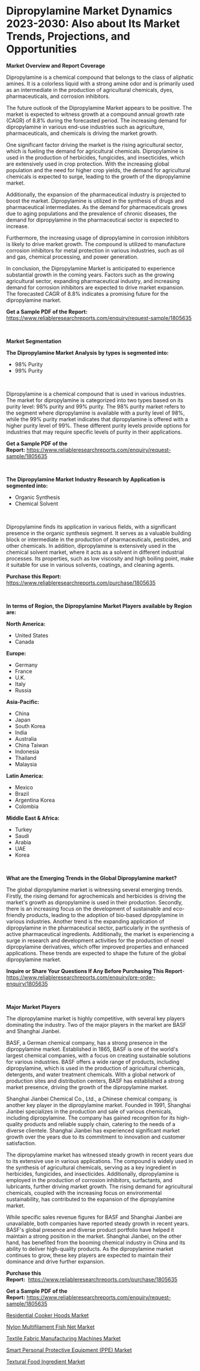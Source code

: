 <p><h1>Dipropylamine Market Dynamics 2023-2030: Also about Its Market Trends, Projections, and Opportunities</h1></p><p><strong>Market Overview and Report Coverage</strong></p>
<p><p>Dipropylamine is a chemical compound that belongs to the class of aliphatic amines. It is a colorless liquid with a strong amine odor and is primarily used as an intermediate in the production of agricultural chemicals, dyes, pharmaceuticals, and corrosion inhibitors.</p><p>The future outlook of the Dipropylamine Market appears to be positive. The market is expected to witness growth at a compound annual growth rate (CAGR) of 8.8% during the forecasted period. The increasing demand for dipropylamine in various end-use industries such as agriculture, pharmaceuticals, and chemicals is driving the market growth.</p><p>One significant factor driving the market is the rising agricultural sector, which is fueling the demand for agricultural chemicals. Dipropylamine is used in the production of herbicides, fungicides, and insecticides, which are extensively used in crop protection. With the increasing global population and the need for higher crop yields, the demand for agricultural chemicals is expected to surge, leading to the growth of the dipropylamine market.</p><p>Additionally, the expansion of the pharmaceutical industry is projected to boost the market. Dipropylamine is utilized in the synthesis of drugs and pharmaceutical intermediates. As the demand for pharmaceuticals grows due to aging populations and the prevalence of chronic diseases, the demand for dipropylamine in the pharmaceutical sector is expected to increase.</p><p>Furthermore, the increasing usage of dipropylamine in corrosion inhibitors is likely to drive market growth. The compound is utilized to manufacture corrosion inhibitors for metal protection in various industries, such as oil and gas, chemical processing, and power generation.</p><p>In conclusion, the Dipropylamine Market is anticipated to experience substantial growth in the coming years. Factors such as the growing agricultural sector, expanding pharmaceutical industry, and increasing demand for corrosion inhibitors are expected to drive market expansion. The forecasted CAGR of 8.8% indicates a promising future for the dipropylamine market.</p></p>
<p><strong>Get a Sample PDF of the Report:</strong> <a href="https://www.reliableresearchreports.com/enquiry/request-sample/1805635">https://www.reliableresearchreports.com/enquiry/request-sample/1805635</a></p>
<p>&nbsp;</p>
<p><strong>Market Segmentation</strong></p>
<p><strong>The Dipropylamine Market Analysis by types is segmented into:</strong></p>
<p><ul><li>98% Purity</li><li>99% Purity</li></ul></p>
<p>&nbsp;</p>
<p><p>Dipropylamine is a chemical compound that is used in various industries. The market for dipropylamine is categorized into two types based on its purity level: 98% purity and 99% purity. The 98% purity market refers to the segment where dipropylamine is available with a purity level of 98%, while the 99% purity market indicates that dipropylamine is offered with a higher purity level of 99%. These different purity levels provide options for industries that may require specific levels of purity in their applications.</p></p>
<p><strong>Get a Sample PDF of the Report:</strong>&nbsp;<a href="https://www.reliableresearchreports.com/enquiry/request-sample/1805635">https://www.reliableresearchreports.com/enquiry/request-sample/1805635</a></p>
<p>&nbsp;</p>
<p><strong>The Dipropylamine Market Industry Research by Application is segmented into:</strong></p>
<p><ul><li>Organic Synthesis</li><li>Chemical Solvent</li></ul></p>
<p>&nbsp;</p>
<p><p>Dipropylamine finds its application in various fields, with a significant presence in the organic synthesis segment. It serves as a valuable building block or intermediate in the production of pharmaceuticals, pesticides, and other chemicals. In addition, dipropylamine is extensively used in the chemical solvent market, where it acts as a solvent in different industrial processes. Its properties, such as low viscosity and high boiling point, make it suitable for use in various solvents, coatings, and cleaning agents.</p></p>
<p><strong>Purchase this Report:</strong>&nbsp; <a href="https://www.reliableresearchreports.com/purchase/1805635">https://www.reliableresearchreports.com/purchase/1805635</a></p>
<p>&nbsp;</p>
<p><strong>In terms of Region, the Dipropylamine Market Players available by Region are:</strong></p>
<p>
    <p> <strong> North America: </strong>
        <ul>
            <li>United States</li>
            <li>Canada</li>
        </ul>
        </p> 
    <p> <strong> Europe: </strong>
        <ul>
            <li>Germany</li>
            <li>France</li>
            <li>U.K.</li>
            <li>Italy</li>
            <li>Russia</li>
        </ul>
        </p> 
    <p> <strong> Asia-Pacific: </strong>
        <ul>
            <li>China</li>
            <li>Japan</li>
            <li>South Korea</li>
            <li>India</li>
            <li>Australia</li>
            <li>China Taiwan</li>
            <li>Indonesia</li>
            <li>Thailand</li>
            <li>Malaysia</li>
        </ul>
        </p> 
    <p> <strong> Latin America: </strong>
        <ul>
            <li>Mexico</li>
            <li>Brazil</li>
            <li>Argentina Korea</li>
            <li>Colombia</li>
        </ul>
        </p> 
    <p> <strong> Middle East & Africa: </strong>
        <ul>
            <li>Turkey</li>
            <li>Saudi</li>
            <li>Arabia</li>
            <li>UAE</li>
            <li>Korea</li>
        </ul>
    </p>
    </p>
<p>&nbsp;</p>
<p><strong>What are the Emerging Trends in the Global Dipropylamine market?</strong></p>
<p><p>The global dipropylamine market is witnessing several emerging trends. Firstly, the rising demand for agrochemicals and herbicides is driving the market's growth as dipropylamine is used in their production. Secondly, there is an increasing focus on the development of sustainable and eco-friendly products, leading to the adoption of bio-based dipropylamine in various industries. Another trend is the expanding application of dipropylamine in the pharmaceutical sector, particularly in the synthesis of active pharmaceutical ingredients. Additionally, the market is experiencing a surge in research and development activities for the production of novel dipropylamine derivatives, which offer improved properties and enhanced applications. These trends are expected to shape the future of the global dipropylamine market.</p></p>
<p><strong>Inquire or Share Your Questions If Any Before Purchasing This Report</strong>- <a href="https://www.reliableresearchreports.com/enquiry/pre-order-enquiry/1805635">https://www.reliableresearchreports.com/enquiry/pre-order-enquiry/1805635</a></p>
<p>&nbsp;</p>
<p><strong>Major Market Players</strong></p>
<p><p>The dipropylamine market is highly competitive, with several key players dominating the industry. Two of the major players in the market are BASF and Shanghai Jianbei.</p><p>BASF, a German chemical company, has a strong presence in the dipropylamine market. Established in 1865, BASF is one of the world's largest chemical companies, with a focus on creating sustainable solutions for various industries. BASF offers a wide range of products, including dipropylamine, which is used in the production of agricultural chemicals, detergents, and water treatment chemicals. With a global network of production sites and distribution centers, BASF has established a strong market presence, driving the growth of the dipropylamine market.</p><p>Shanghai Jianbei Chemical Co., Ltd., a Chinese chemical company, is another key player in the dipropylamine market. Founded in 1991, Shanghai Jianbei specializes in the production and sale of various chemicals, including dipropylamine. The company has gained recognition for its high-quality products and reliable supply chain, catering to the needs of a diverse clientele. Shanghai Jianbei has experienced significant market growth over the years due to its commitment to innovation and customer satisfaction.</p><p>The dipropylamine market has witnessed steady growth in recent years due to its extensive use in various applications. The compound is widely used in the synthesis of agricultural chemicals, serving as a key ingredient in herbicides, fungicides, and insecticides. Additionally, dipropylamine is employed in the production of corrosion inhibitors, surfactants, and lubricants, further driving market growth. The rising demand for agricultural chemicals, coupled with the increasing focus on environmental sustainability, has contributed to the expansion of the dipropylamine market.</p><p>While specific sales revenue figures for BASF and Shanghai Jianbei are unavailable, both companies have reported steady growth in recent years. BASF's global presence and diverse product portfolio have helped it maintain a strong position in the market. Shanghai Jianbei, on the other hand, has benefited from the booming chemical industry in China and its ability to deliver high-quality products. As the dipropylamine market continues to grow, these key players are expected to maintain their dominance and drive further expansion.</p></p>
<p><strong>Purchase this Report:</strong>&nbsp;&nbsp;<a href="https://www.reliableresearchreports.com/purchase/1805635">https://www.reliableresearchreports.com/purchase/1805635</a></p>
<p></p>
<p><strong>Get a Sample PDF of the Report:</strong>&nbsp;<a href="https://www.reliableresearchreports.com/enquiry/request-sample/1805635">https://www.reliableresearchreports.com/enquiry/request-sample/1805635</a></p>
<p><p><a href="https://medium.com/@randyhuel1989/residential-cooker-hoods-market-furnishes-information-on-market-share-market-trends-and-market-30b14e171a10">Residential Cooker Hoods Market</a></p><p><a href="https://medium.com/@catherinemartinez15/decoding-nylon-multifilament-fish-net-market-metrics-market-share-trends-and-growth-patterns-ecdf2fc90de4">Nylon Multifilament Fish Net Market</a></p><p><a href="https://medium.com/@elisamohr1910/textile-fabric-manufacturing-machines-market-research-report-its-history-and-forecast-2023-to-2030-3084e6d13877">Textile Fabric Manufacturing Machines Market</a></p><p><a href="https://medium.com/@loririce03/smart-personal-protective-equipment-ppe-market-the-key-to-successful-business-strategy-forecast-d5bc08d0baa8">Smart Personal Protective Equipment (PPE) Market</a></p><p><a href="https://medium.com/@loririce03/textural-food-ingredient-market-insight-market-trends-growth-forecasted-from-2023-to-2030-7f2c9ee0fabb">Textural Food Ingredient Market</a></p></p>